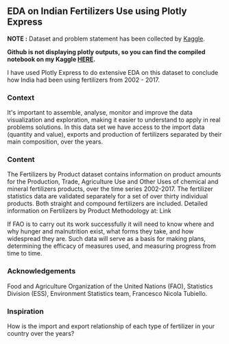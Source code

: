 ## EDA on Indian Fertilizers Use using Plotly Express

**NOTE :**  Dataset and problem statement has been collected by [Kaggle](https://www.kaggle.com/josehenriqueroveda/fertilizers-by-product-fao). 

**Github is not displaying plotly outputs, so you can find the compiled notebook on my Kaggle [HERE](https://www.kaggle.com/kushagrachugh/indian-fertilizer-use).**

I have used Plotly Express to do extensive EDA on this dataset to conclude how India had been using fertilizers from 2002 - 2017.

### Context
It's important to assemble, analyse, monitor and improve the data visualization and exploration, making it easier to understand to apply in real problems solutions. In this data set we have access to the import data (quantity and value), exports and production of fertilizers separated by their main composition, over the years.

### Content
The Fertilizers by Product dataset contains information on product amounts for the Production, Trade, Agriculture Use and Other Uses of chemical and mineral fertilizers products, over the time series 2002-2017. The fertilizer statistics data are validated separately for a set of over thirty individual products. Both straight and compound fertilizers are included. Detailed information on Fertilizers by Product Methodology at: Link

If FAO is to carry out its work successfully it will need to know where and why hunger and malnutrition exist, what forms they take, and how widespread they are. Such data will serve as a basis for making plans, determining the efficacy of measures used, and measuring progress from time to time.

### Acknowledgements
Food and Agriculture Organization of the United Nations (FAO), Statistics Division (ESS), Environment Statistics team, Francesco Nicola Tubiello.

### Inspiration
How is the import and export relationship of each type of fertilizer in your country over the years?
